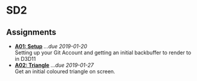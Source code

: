 SD2
======

## Assignments

- **[A01: Setup](assignments/a01)**  *...due 2019-01-20*  
  Setting up your Git Account and getting an initial backbuffer to render to in D3D11
- **[A02: Triangle](assignments/a02)** *...due 2019-01-27*  
  Get an initial coloured triangle on screen.
